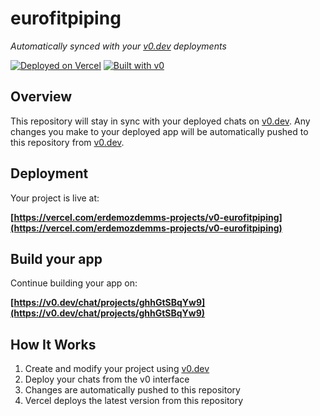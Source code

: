 # eurofitpiping

*Automatically synced with your [v0.dev](https://v0.dev) deployments*

[![Deployed on Vercel](https://img.shields.io/badge/Deployed%20on-Vercel-black?style=for-the-badge&logo=vercel)](https://vercel.com/erdemozdemms-projects/v0-eurofitpiping)
[![Built with v0](https://img.shields.io/badge/Built%20with-v0.dev-black?style=for-the-badge)](https://v0.dev/chat/projects/ghhGtSBqYw9)

## Overview

This repository will stay in sync with your deployed chats on [v0.dev](https://v0.dev).
Any changes you make to your deployed app will be automatically pushed to this repository from [v0.dev](https://v0.dev).

## Deployment

Your project is live at:

**[https://vercel.com/erdemozdemms-projects/v0-eurofitpiping](https://vercel.com/erdemozdemms-projects/v0-eurofitpiping)**

## Build your app

Continue building your app on:

**[https://v0.dev/chat/projects/ghhGtSBqYw9](https://v0.dev/chat/projects/ghhGtSBqYw9)**

## How It Works

1. Create and modify your project using [v0.dev](https://v0.dev)
2. Deploy your chats from the v0 interface
3. Changes are automatically pushed to this repository
4. Vercel deploys the latest version from this repository